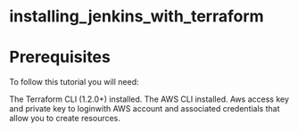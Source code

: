 # installing_jenkins_with_terraform
# Prerequisites
To follow this tutorial you will need:

The Terraform CLI (1.2.0+) installed.
The AWS CLI installed.
Aws access key and private key to loginwith 
AWS account and associated credentials that allow you to create resources.
